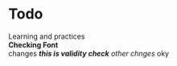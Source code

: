 # Todo
Learning and practices \
**Checking Font** <br>
changes
***this is validity check***
*other chnges*
oky
